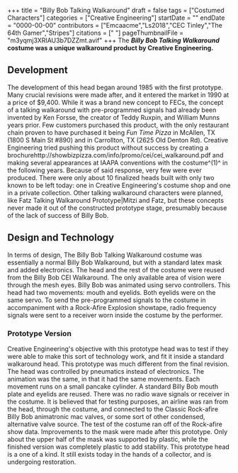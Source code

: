 +++
title = "Billy Bob Talking Walkaround"
draft = false
tags = ["Costumed Characters"]
categories = ["Creative Engineering"]
startDate = ""
endDate = "0000-00-00"
contributors = ["Emcaacme","Ls2018","CEC Tinley","The 64th Gamer","Stripes"]
citations = [" [](https://www.youtube.com/watch?v=_M0wnYZpdkU&t=46s)"]
pageThumbnailFile = "m3yqmj3XRIAU3b7DZZmt.avif"
+++
The ***Billy Bob Talking Walkaround* costume was a unique walkaround product by Creative Engineering.**

## Development

The development of this head began around 1985 with the first prototype. Many crucial revisions were made after, and it entered the market in 1990 at a price of $9,400. While it was a brand new concept to FECs, the concept of a talking walkaround with pre-programmed signals had already been invented by Ken Forsse, the creator of Teddy Ruxpin, and William Munns years prior.
Few customers purchased this product, with the only restaurant chain proven to have purchased it being *Fun Time Pizza* in McAllen, TX (1800 S Main St #890) and in Carrollton, TX (2625 Old Denton Rd). Creative Engineering tried pushing this product without success by creating a brochurehttp://showbizpizza.com/info/promo/cei/cei_walkaround.pdf and making several appearances at IAAPA conventions with the costume^(1)^ in the following years. Because of said response, very few were ever produced. There were only about 10 finalized heads built with only two known to be left today: one in Creative Engineering's costume shop and one in a private collection.
Other talking walkaround characters were planned, like Fatz Talking Walkaround Prototype|Mitzi and Fatz, but these concepts never made it out of the constructed prototype stage, presumably because of the lack of success of Billy Bob.

## Design and Technology

In terms of design, The Billy Bob Talking Walkaround costume was essentially a normal Billy Bob Walkaround, but with a standard latex mask and added electronics. The head and the rest of the costume were reused from the Billy Bob CEI Walkaround. The only available area of vision were through the mesh eyes.
Billy Bob was animated using servo controllers. This head had two movements: mouth and eyelids. Both eyelids were on the same servo. To send the pre-programmed signals to the costume in accompaniment with a Rock-Afire Explosion showtape, radio frequency signals were sent to a receiver worn inside the costume by the performer.

### Prototype Version

Creative Engineering's objective with this prototype head was to test if they were able to make this sort of technology work, and fit it inside a standard walkaround head. This prototype was much different from the final revision. The head was controlled by pneumatics instead of electronics. The animation was the same, in that it had the same movements. Each movement runs on a small pancake cylinder. A standard Billy Bob mouth plate and eyelids are reused. There was no radio wave signals or receiver in the costume. It is believed that for testing purposes, an airline was ran from the head, through the costume, and connected to the Classic Rock-afire Billy Bob animatronic mac valves, or some sort of other condensed, alternative valve source. The test of the costume ran off of the Rock-afire show data. Improvements to the mask were made after this prototype. Only about the upper half of the mask was supported by plastic, while the finished version was completely plastic to add stability. This prototype head is a one of a kind. It still exists today in the hands of a collector, and is undergoing restoration.
